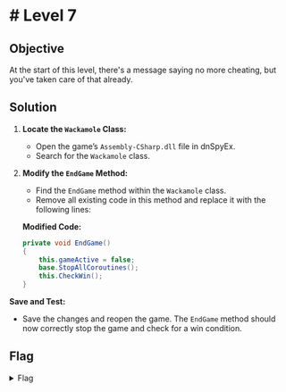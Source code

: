 # # Level 7

## Objective

At the start of this level, there's a message saying no more cheating, but you've taken care of that already.

## Solution

1. **Locate the `Wackamole` Class:**
   
   - Open the game’s `Assembly-CSharp.dll` file in dnSpyEx.
   - Search for the `Wackamole` class.

2. **Modify the `EndGame` Method:**
   
   - Find the `EndGame` method within the `Wackamole` class.
   - Remove all existing code in this method and replace it with the following lines:
   
   **Modified Code:**
   
   ```csharp
   private void EndGame()
   {
       this.gameActive = false;
       base.StopAllCoroutines();
       this.CheckWin();
   }
   ```

**Save and Test:**

- Save the changes and reopen the game. The `EndGame` method should now correctly stop the game and check for a win condition.

## Flag

<details>
<summary>Flag</summary>
GHCTF{nice_shooting_tex}  
<br/>

# [Next Challange](level8.MD)

